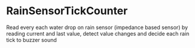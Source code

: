 # RainSensorTickCounter
Read every each water drop on rain sensor (impedance based sensor) by reading current and last value, detect value changes and decide each rain tick to buzzer sound

